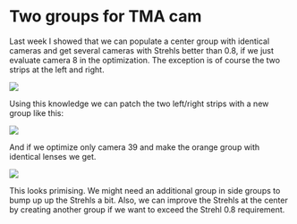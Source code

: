 # Two groups for TMA cam

Last week I showed that we can populate a center group with identical cameras and get several cameras with Strehls better than 0.8, if we just evaluate camera 8 in the optimization. The exception is of course the two strips at the left and right.

![](../../TMP_baseline_rev_multicam_test1_allcamsfollow1/strehls_1mm/area_above_0p8.png)

Using this knowledge we can patch the two left/right strips with a new group like this:

![](../groups_info/camera_groups.png)

And if we optimize only camera 39 and make the orange group with identical lenses we get.

![](../strehls_1mm/area_above_0p8.png)

This looks primising. We might need an additional group in side groups to bump up up the Strehls a bit. Also, we can improve the Strehls at the center by creating another group if we want to exceed the Strehl 0.8 requirement.
